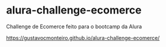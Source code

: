 # alura-challenge-ecomerce
Challenge de Ecomerce feito para o bootcamp da Alura

https://gustavocmonteiro.github.io/alura-challenge-ecomerce/
